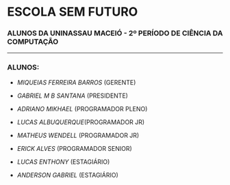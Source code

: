 # ESCOLA SEM FUTURO  
### ALUNOS DA UNINASSAU MACEIÓ - 2º PERÍODO DE CIÊNCIA DA COMPUTAÇÃO

---

### ALUNOS:

- *MIQUEIAS FERREIRA BARROS* (GERENTE)

- *GABRIEL M B SANTANA* (PRESIDENTE)

- *ADRIANO MIKHAEL* (PROGRAMADOR PLENO)

- *LUCAS ALBUQUERQUE*(PROGRAMADOR JR)

- *MATHEUS WENDELL* (PROGRAMADOR JR)

- *ERICK ALVES* (PROGRAMADOR SENIOR)

- *LUCAS ENTHONY* (ESTAGIÁRIO)

- *ANDERSON GABRIEL* (ESTAGIÁRIO)
